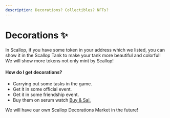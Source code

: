 ```yaml
---
description: Decorations? Collectibles? NFTs?
---
```


# Decorations ✨

In Scallop, if you have some token in your address which we listed, you can show it in the Scallop Tank to make your tank more beautiful and colorful! We will show more tokens not only mint by Scallop!

#### How do I get decorations?

* Carrying out some tasks in the game.
* Get it in some official event.
* Get it in some friendship event.
* Buy them on serum watch [Buy & Sal](buy-and-sell.md)[. ](buy-and-sell.md)

We will have our own Scallop Decorations Market in the future!

